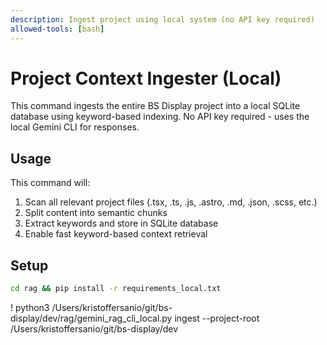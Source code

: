 ```yaml
---
description: Ingest project using local system (no API key required)
allowed-tools: [bash]
---
```


# Project Context Ingester (Local)

This command ingests the entire BS Display project into a local SQLite database using keyword-based indexing. No API key required - uses the local Gemini CLI for responses.

## Usage
This command will:
1. Scan all relevant project files (.tsx, .ts, .js, .astro, .md, .json, .scss, etc.)
2. Split content into semantic chunks  
3. Extract keywords and store in SQLite database
4. Enable fast keyword-based context retrieval

## Setup
```bash
cd rag && pip install -r requirements_local.txt
```

! python3 /Users/kristoffersanio/git/bs-display/dev/rag/gemini_rag_cli_local.py ingest --project-root /Users/kristoffersanio/git/bs-display/dev